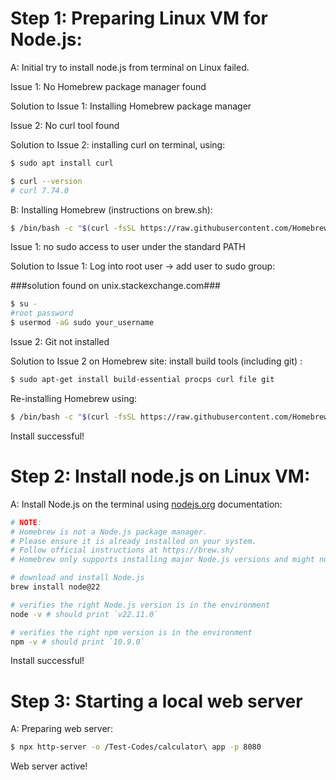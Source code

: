 # Step 1: Preparing Linux VM for Node.js:

A: Initial try to install node.js from terminal on Linux failed. 

Issue 1: No Homebrew package manager found

Solution to Issue 1: Installing Homebrew package manager

Issue 2: No curl tool found

Solution to Issue 2: installing curl on terminal, using:

```bash
$ sudo apt install curl

$ curl --version
# curl 7.74.0
```

B: Installing Homebrew (instructions on brew.sh):

```bash
$ /bin/bash -c "$(curl -fsSL https://raw.githubusercontent.com/Homebrew/install/HEAD/install.sh)"
```

Issue 1: no sudo access to user under the standard PATH

Solution to Issue 1:  Log into root user → add user to sudo group:

###solution found on unix.stackexchange.com###

```bash
$ su -
#root password
$ usermod -aG sudo your_username
```

Issue 2: Git not installed

Solution to Issue 2 on Homebrew site: install build tools (including git) :

```bash
$ sudo apt-get install build-essential procps curl file git
```

Re-installing Homebrew using:

```bash
$ /bin/bash -c "$(curl -fsSL https://raw.githubusercontent.com/Homebrew/install/HEAD/install.sh)"
```

Install successful!

# Step 2: Install node.js on Linux VM:

A: Install Node.js on the terminal using [nodejs.org](http://nodejs.org) documentation:

```bash
# NOTE:
# Homebrew is not a Node.js package manager.
# Please ensure it is already installed on your system.
# Follow official instructions at https://brew.sh/
# Homebrew only supports installing major Node.js versions and might not support the latest Node.js version from the 22 release line.

# download and install Node.js
brew install node@22

# verifies the right Node.js version is in the environment
node -v # should print `v22.11.0`

# verifies the right npm version is in the environment
npm -v # should print `10.9.0`
```

Install successful!

# Step 3: Starting a local web server

A: Preparing web server:

```bash
$ npx http-server -o /Test-Codes/calculator\ app -p 8080
```

Web server active!
